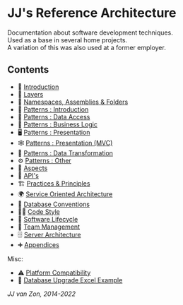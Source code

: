 JJ's Reference Architecture
===========================

Documentation about software development techniques.  
Used as a base in several home projects.   
A variation of this was also used at a former employer.

Contents
--------

- 📢 [Introduction](introduction.md)
- 🧅 [Layers](layers.md)
- 🍱 [Namespaces, Assemblies & Folders](namespaces-assemblies-and-folders.md)
- 🧶 [Patterns : Introduction](patterns/README.md)
- 💽 [Patterns : Data Access](patterns/data-access.md)
- 🤖 [Patterns : Business Logic](patterns/business-logic.md)
- 🖥️ [Patterns : Presentation ](patterns/presentation.md)
- 🕸️ [Patterns : Presentation (MVC)](patterns/presentation-mvc.md)
- 🐛 [Patterns : Data Transformation](patterns/data-transformation.md)
- ⚙️ [Patterns : Other](patterns/other.md)
- 🧱 [Aspects](aspects.md)
- 🎁 [API's](api.md)
- 🏗 [Practices & Principles](practices-and-principles.md)
- 🌍 [Service Oriented Architecture](service-oriented-architecture.md)
- 📀 [Database Conventions](database-conventions.md)
- 👨‍💻 [Code Style](code-style.md)
- 🚀 [Software Lifecycle](software-lifecycle.md)
- 👥 [Team Management](team-management.md)
- 🗄 [Server Architecture](server-architecture.md)
- ➕ [Appendices](appendices.md)

Misc:

- ⚠ [Platform Compatibility](platform-compatibility.md)
- 📰 [Database Upgrade Excel Example](database-upgrade-excel-example.xlsx)

*JJ van Zon, 2014-2022*
